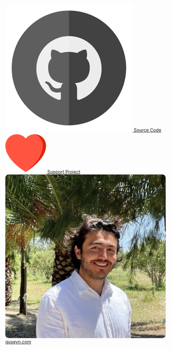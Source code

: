 <a class="floating-link-panel" href="https://github.com/guseyn/nn-math-web">
  <img src="/image/github.svg" class="link-icon" style="border-radius: 10px;">
  Source Code
</a><a class="floating-link-panel" href="/html/support.html">
  <img src="/image/heart.png" class="link-icon" style="border-radius: 10px;">
  Support Project
</a><a class="floating-link-panel" href="https://guseyn.com/html/about.html">
  <img src="/image/photo.jpg" class="link-icon" style="border-radius: 10px;">
  guseyn.com
</a>